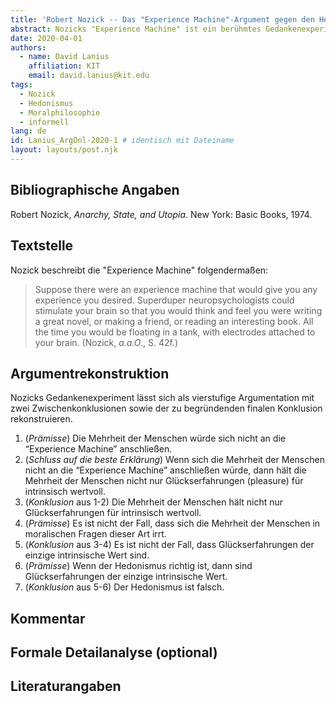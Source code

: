 ```yaml
---
title: 'Robert Nozick -- Das "Experience Machine"-Argument gegen den Hedonismus'
abstract: Nozicks "Experience Machine" ist ein berühmtes Gedankenexperiment, in dem man die Wahl hat, sich an einen Maschine anzuschließen, um darin simulierte Glückserfahrungen zu machen. Es soll zeigen, dass sich niemand an eine solche Maschine anschließen würde und deshalb der Hedonismus falsch ist.
date: 2020-04-01
authors:
  - name: David Lanius
    affiliation: KIT
    email: david.lanius@kit.edu
tags:
  - Nozick
  - Hedonismus
  - Moralphilosophie
  - informell
lang: de
id: Lanius_ArgOnl-2020-1 # identisch mit Dateiname
layout: layouts/post.njk
---
```


## Bibliographische Angaben

<!--Bibliographische Angaben zur analysierten Textstelle, falls möglich mit Weblinks-->

Robert Nozick, _Anarchy, State, and Utopia_. New York: Basic Books, 1974.

## Textstelle

<!--Die Textstelle in der Originalsprache und/oder in deutscher Übersetzung. Bitte beachten Sie die Urheberrechte. Tipp: Wenn Sie eine lange, urherebrechtlich geschützte Textstelle zitieren, so können Sie die Sätze nummerieren -- "[1] ... [2] ... [3] ..." -- und im Folgenden auf die einzelnen Sätze explizit verweisen, sodass deutlich wird, dass das Zitat als Beleg der hier vorgestellten Rekonstruktion dient und die Nutzung des urheberrechtlich geschützten Textes in ihrem Umfang durch den besonderen Zweck gerechtfertigt ist.-->

Nozick beschreibt die "Experience Machine" folgendermaßen:

> Suppose there were an experience machine that would give you any experience you desired. Superduper neuropsychologists could stimulate your brain so that you would think and feel you were writing a great novel, or making a friend, or reading an interesting book. All the time you would be floating in a tank, with electrodes attached to your brain. (Nozick, _a.a.O._, S. 42f.)

## Argumentrekonstruktion

<!--Das Argument wird natürlichsprachlich und in Standardform rekonstruiert. Mehrere alternative Rekonstruktionen des Arguments sind zulässig, sofern diese aufeinander bezogen sind.-->

Nozicks Gedankenexperiment lässt sich als vierstufige Argumentation mit zwei Zwischenkonklusionen sowie der zu begründenden finalen Konklusion rekonstruieren.

1. (_Prämisse_) Die Mehrheit der Menschen würde sich nicht an die “Experience Machine” anschließen.
2. (_Schluss auf die beste Erklärung_) Wenn sich die Mehrheit der Menschen nicht an die “Experience Machine” anschließen würde, dann hält die Mehrheit der Menschen nicht nur Glückserfahrungen (pleasure) für intrinsisch wertvoll.
3. (_Konklusion_ aus 1-2) Die Mehrheit der Menschen hält nicht nur Glückserfahrungen für intrinsisch wertvoll.
4. (_Prämisse_) Es ist nicht der Fall, dass sich die Mehrheit der Menschen in moralischen Fragen dieser Art irrt.
5. (_Konklusion_ aus 3-4) Es ist nicht der Fall, dass Glückserfahrungen der einzige intrinsische Wert sind.
6. (_Prämisse_) Wenn der Hedonismus richtig ist, dann sind Glückserfahrungen der einzige intrinsische Wert.
7. (_Konklusion_ aus 5-6) Der Hedonismus ist falsch.

## Kommentar

<!--In den Kommentar zur Argumentrekonstruktion gehört zum Beispiel die Einbettung des Arguments in ein Thema oder einen philosophiehistorischen Kontext oder der Hinweis auf problematische Annahmen im Argument, aber keine von der Rekonstruktion losgelöste Beurteilung oder Stellungnahme.-->

## Formale Detailanalyse (optional)

<!--Das Argument oder einzelne (etwa besonders undurchsichtige) Teilschritte können hier formalisiert dargestellt werden.-->

## Literaturangaben

<!--Die für die Rekonstruktion verwendete Literatur kann hier angegeben werden.-->
